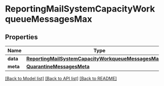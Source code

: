 # ReportingMailSystemCapacityWorkqueueMessagesMax

## Properties
Name | Type | Description | Notes
------------ | ------------- | ------------- | -------------
**data** | [**ReportingMailSystemCapacityWorkqueueMessagesMaxData**](ReportingMailSystemCapacityWorkqueueMessagesMaxData.md) |  | [optional] 
**meta** | [**QuarantineMessagesMeta**](QuarantineMessagesMeta.md) |  | [optional] 

[[Back to Model list]](../README.md#documentation-for-models) [[Back to API list]](../README.md#documentation-for-api-endpoints) [[Back to README]](../README.md)

